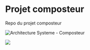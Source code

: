 # Projet composteur
Repo du projet composteur


![Architecture Systeme - Composteur](https://github.com/user-attachments/assets/da079198-6b6c-4c16-9085-c946df8af1d3)

<img src="https://github.com/user-attachments/assets/5964c556-d3c6-4e22-9a34-b06894382f2c" style="background: white;">
